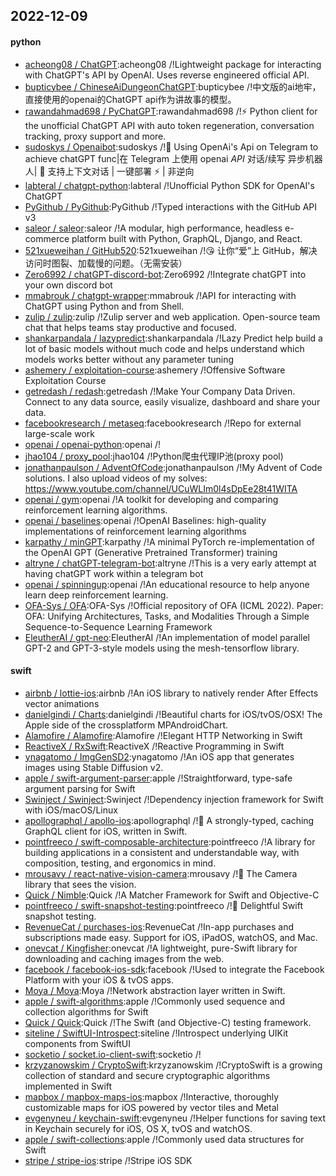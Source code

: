 ## 2022-12-09

#### python
* [acheong08 / ChatGPT](https://github.com/acheong08/ChatGPT):acheong08 /!Lightweight package for interacting with ChatGPT's API by OpenAI. Uses reverse engineered official API.
* [bupticybee / ChineseAiDungeonChatGPT](https://github.com/bupticybee/ChineseAiDungeonChatGPT):bupticybee /!中文版的ai地牢，直接使用的openai的ChatGPT api作为讲故事的模型。
* [rawandahmad698 / PyChatGPT](https://github.com/rawandahmad698/PyChatGPT):rawandahmad698 /!⚡️
Python client for the unofficial ChatGPT API with auto token regeneration, conversation tracking, proxy support and more.
* [sudoskys / Openaibot](https://github.com/sudoskys/Openaibot):sudoskys /!🤖
Using OpenAi's Api on Telegram to achieve chatGPT func|在 Telegram 上使用 openai *API* 对话/续写 异步机器人|
👋
支持上下文对话 | 一键部署
⚡️
| 非逆向
* [labteral / chatgpt-python](https://github.com/labteral/chatgpt-python):labteral /!Unofficial Python SDK for OpenAI's ChatGPT
* [PyGithub / PyGithub](https://github.com/PyGithub/PyGithub):PyGithub /!Typed interactions with the GitHub API v3
* [saleor / saleor](https://github.com/saleor/saleor):saleor /!A modular, high performance, headless e-commerce platform built with Python, GraphQL, Django, and React.
* [521xueweihan / GitHub520](https://github.com/521xueweihan/GitHub520):521xueweihan /!😘
让你“爱”上 GitHub，解决访问时图裂、加载慢的问题。（无需安装）
* [Zero6992 / chatGPT-discord-bot](https://github.com/Zero6992/chatGPT-discord-bot):Zero6992 /!Integrate chatGPT into your own discord bot
* [mmabrouk / chatgpt-wrapper](https://github.com/mmabrouk/chatgpt-wrapper):mmabrouk /!API for interacting with ChatGPT using Python and from Shell.
* [zulip / zulip](https://github.com/zulip/zulip):zulip /!Zulip server and web application. Open-source team chat that helps teams stay productive and focused.
* [shankarpandala / lazypredict](https://github.com/shankarpandala/lazypredict):shankarpandala /!Lazy Predict help build a lot of basic models without much code and helps understand which models works better without any parameter tuning
* [ashemery / exploitation-course](https://github.com/ashemery/exploitation-course):ashemery /!Offensive Software Exploitation Course
* [getredash / redash](https://github.com/getredash/redash):getredash /!Make Your Company Data Driven. Connect to any data source, easily visualize, dashboard and share your data.
* [facebookresearch / metaseq](https://github.com/facebookresearch/metaseq):facebookresearch /!Repo for external large-scale work
* [openai / openai-python](https://github.com/openai/openai-python):openai /!
* [jhao104 / proxy_pool](https://github.com/jhao104/proxy_pool):jhao104 /!Python爬虫代理IP池(proxy pool)
* [jonathanpaulson / AdventOfCode](https://github.com/jonathanpaulson/AdventOfCode):jonathanpaulson /!My Advent of Code solutions. I also upload videos of my solves: https://www.youtube.com/channel/UCuWLIm0l4sDpEe28t41WITA
* [openai / gym](https://github.com/openai/gym):openai /!A toolkit for developing and comparing reinforcement learning algorithms.
* [openai / baselines](https://github.com/openai/baselines):openai /!OpenAI Baselines: high-quality implementations of reinforcement learning algorithms
* [karpathy / minGPT](https://github.com/karpathy/minGPT):karpathy /!A minimal PyTorch re-implementation of the OpenAI GPT (Generative Pretrained Transformer) training
* [altryne / chatGPT-telegram-bot](https://github.com/altryne/chatGPT-telegram-bot):altryne /!This is a very early attempt at having chatGPT work within a telegram bot
* [openai / spinningup](https://github.com/openai/spinningup):openai /!An educational resource to help anyone learn deep reinforcement learning.
* [OFA-Sys / OFA](https://github.com/OFA-Sys/OFA):OFA-Sys /!Official repository of OFA (ICML 2022). Paper: OFA: Unifying Architectures, Tasks, and Modalities Through a Simple Sequence-to-Sequence Learning Framework
* [EleutherAI / gpt-neo](https://github.com/EleutherAI/gpt-neo):EleutherAI /!An implementation of model parallel GPT-2 and GPT-3-style models using the mesh-tensorflow library.

#### swift
* [airbnb / lottie-ios](https://github.com/airbnb/lottie-ios):airbnb /!An iOS library to natively render After Effects vector animations
* [danielgindi / Charts](https://github.com/danielgindi/Charts):danielgindi /!Beautiful charts for iOS/tvOS/OSX! The Apple side of the crossplatform MPAndroidChart.
* [Alamofire / Alamofire](https://github.com/Alamofire/Alamofire):Alamofire /!Elegant HTTP Networking in Swift
* [ReactiveX / RxSwift](https://github.com/ReactiveX/RxSwift):ReactiveX /!Reactive Programming in Swift
* [ynagatomo / ImgGenSD2](https://github.com/ynagatomo/ImgGenSD2):ynagatomo /!An iOS app that generates images using Stable Diffusion v2.
* [apple / swift-argument-parser](https://github.com/apple/swift-argument-parser):apple /!Straightforward, type-safe argument parsing for Swift
* [Swinject / Swinject](https://github.com/Swinject/Swinject):Swinject /!Dependency injection framework for Swift with iOS/macOS/Linux
* [apollographql / apollo-ios](https://github.com/apollographql/apollo-ios):apollographql /!📱
A strongly-typed, caching GraphQL client for iOS, written in Swift.
* [pointfreeco / swift-composable-architecture](https://github.com/pointfreeco/swift-composable-architecture):pointfreeco /!A library for building applications in a consistent and understandable way, with composition, testing, and ergonomics in mind.
* [mrousavy / react-native-vision-camera](https://github.com/mrousavy/react-native-vision-camera):mrousavy /!📸
The Camera library that sees the vision.
* [Quick / Nimble](https://github.com/Quick/Nimble):Quick /!A Matcher Framework for Swift and Objective-C
* [pointfreeco / swift-snapshot-testing](https://github.com/pointfreeco/swift-snapshot-testing):pointfreeco /!📸
Delightful Swift snapshot testing.
* [RevenueCat / purchases-ios](https://github.com/RevenueCat/purchases-ios):RevenueCat /!In-app purchases and subscriptions made easy. Support for iOS, iPadOS, watchOS, and Mac.
* [onevcat / Kingfisher](https://github.com/onevcat/Kingfisher):onevcat /!A lightweight, pure-Swift library for downloading and caching images from the web.
* [facebook / facebook-ios-sdk](https://github.com/facebook/facebook-ios-sdk):facebook /!Used to integrate the Facebook Platform with your iOS & tvOS apps.
* [Moya / Moya](https://github.com/Moya/Moya):Moya /!Network abstraction layer written in Swift.
* [apple / swift-algorithms](https://github.com/apple/swift-algorithms):apple /!Commonly used sequence and collection algorithms for Swift
* [Quick / Quick](https://github.com/Quick/Quick):Quick /!The Swift (and Objective-C) testing framework.
* [siteline / SwiftUI-Introspect](https://github.com/siteline/SwiftUI-Introspect):siteline /!Introspect underlying UIKit components from SwiftUI
* [socketio / socket.io-client-swift](https://github.com/socketio/socket.io-client-swift):socketio /!
* [krzyzanowskim / CryptoSwift](https://github.com/krzyzanowskim/CryptoSwift):krzyzanowskim /!CryptoSwift is a growing collection of standard and secure cryptographic algorithms implemented in Swift
* [mapbox / mapbox-maps-ios](https://github.com/mapbox/mapbox-maps-ios):mapbox /!Interactive, thoroughly customizable maps for iOS powered by vector tiles and Metal
* [evgenyneu / keychain-swift](https://github.com/evgenyneu/keychain-swift):evgenyneu /!Helper functions for saving text in Keychain securely for iOS, OS X, tvOS and watchOS.
* [apple / swift-collections](https://github.com/apple/swift-collections):apple /!Commonly used data structures for Swift
* [stripe / stripe-ios](https://github.com/stripe/stripe-ios):stripe /!Stripe iOS SDK
